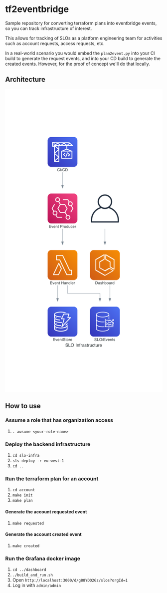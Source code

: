 # tf2eventbridge

Sample repository for converting terraform plans into eventbridge events, so you can track infrastructure of interest.

This allows for tracking of SLOs as a platform engineering team for activities such as account requests, access requests, etc.

In a real-world scenario you would embed the `plan2event.py` into your CI build to generate the request events, and into your CD build to generate the created events. However, for the proof of concept we'll do that locally.

## Architecture

![High Level Architecture](./slo_infrastructure.png)

## How to use

### Assume a role that has organization access

1. `. awsume <your-role-name>`

### Deploy the backend infrastructure

1. `cd slo-infra`
2. `sls deploy -r eu-west-1`
3. `cd ..`

### Run the terraform plan for an account

1. `cd account`
2. `make init`
3. `make plan`

#### Generate the account requested event

1. `make requested`

#### Generate the account created event

1. `make created`

### Run the Grafana docker image

1. `cd ../dashboard`
2. `./build_and_run.sh`
3. Open `http://localhost:3000/d/g88YDO2Gz/slos?orgId=1`
4. Log in with `admin/admin`
